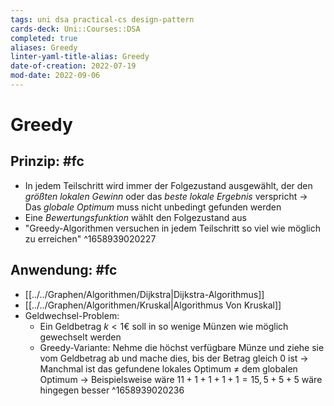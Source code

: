 ```yaml
---
tags: uni dsa practical-cs design-pattern
cards-deck: Uni::Courses::DSA
completed: true
aliases: Greedy
linter-yaml-title-alias: Greedy
date-of-creation: 2022-07-19
mod-date: 2022-09-06
---
```


# Greedy

## Prinzip: #fc
- In jedem Teilschritt wird immer der Folgezustand ausgewählt, der den *größten lokalen Gewinn* oder das *beste lokale Ergebnis* verspricht
	→ Das *globale Optimum* muss nicht unbedingt gefunden werden
- Eine *Bewertungsfunktion* wählt den Folgezustand aus
- "Greedy-Algorithmen versuchen in jedem Teilschritt so viel wie möglich zu erreichen"
^1658939020227

## Anwendung: #fc
- [[../../Graphen/Algorithmen/Dijkstra|Dijkstra-Algorithmus]]
- [[../../Graphen/Algorithmen/Kruskal|Algorithmus Von Kruskal]]
- Geldwechsel-Problem:
	- Ein Geldbetrag $k < 1€$ soll in so wenige Münzen wie möglich gewechselt werden
	- Greedy-Variante: Nehme die höchst verfügbare Münze und ziehe sie vom Geldbetrag ab und mache dies, bis der Betrag gleich 0 ist
		→ Manchmal ist das gefundene lokales Optimum $\neq$ dem globalen Optimum
		→ Beispielsweise wäre $11+1+1+1+1=15, 5+5+5$ wäre hingegen besser
^1658939020236
